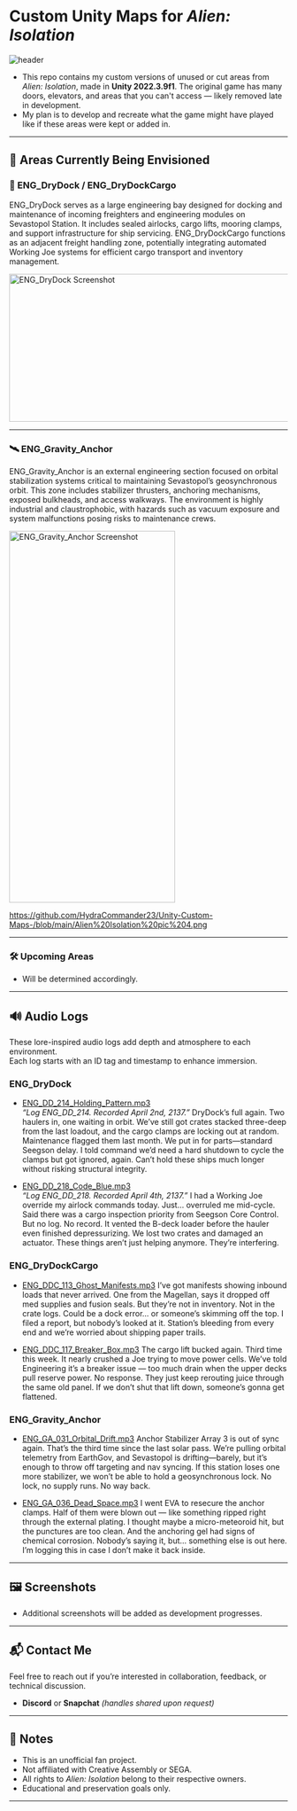 # Custom Unity Maps for *Alien: Isolation*

![header](https://github.com/user-attachments/assets/9a797edf-8836-4f99-b4a4-1fd938bd1aa3)

- This repo contains my custom versions of unused or cut areas from *Alien: Isolation*, made in **Unity 2022.3.9f1**. The original game has many doors, elevators, and areas that you can't access — likely removed late in development.  
- My plan is to develop and recreate what the game might have played like if these areas were kept or added in.

---

## 📂 Areas Currently Being Envisioned
### 🔧 ENG_DryDock / ENG_DryDockCargo  
ENG_DryDock serves as a large engineering bay designed for docking and maintenance of incoming freighters and engineering modules on Sevastopol Station. It includes sealed airlocks, cargo lifts, mooring clamps, and support infrastructure for ship servicing. ENG_DryDockCargo functions as an adjacent freight handling zone, potentially integrating automated Working Joe systems for efficient cargo transport and inventory management.

<img width="641" height="267" alt="ENG_DryDock Screenshot" src="https://github.com/user-attachments/assets/a6c1a597-7a62-4f0c-a639-ee08b33f7b8f" /> 

---
### 🛰️ ENG_Gravity_Anchor  
ENG_Gravity_Anchor is an external engineering section focused on orbital stabilization systems critical to maintaining Sevastopol’s geosynchronous orbit. This zone includes stabilizer thrusters, anchoring mechanisms, exposed bulkheads, and access walkways. The environment is highly industrial and claustrophobic, with hazards such as vacuum exposure and system malfunctions posing risks to maintenance crews.

<img width="300" height="671" alt="ENG_Gravity_Anchor Screenshot" src="https://github.com/user-attachments/assets/652ea5d9-a1c1-4c4e-8947-3acfbc5beb9b" /> 

https://github.com/HydraCommander23/Unity-Custom-Maps-/blob/main/Alien%20Isolation%20pic%204.png


---
### 🛠️ Upcoming Areas  
- Will be determined accordingly.
---

## 🔊 Audio Logs
These lore-inspired audio logs add depth and atmosphere to each environment.  
Each log starts with an ID tag and timestamp to enhance immersion.

### ENG_DryDock  
- [ENG_DD_214_Holding_Pattern.mp3](./audio/ENG_DD_214_Holding_Pattern.mp3)  
  *“Log ENG_DD_214. Recorded April 2nd, 2137.”*
  DryDock’s full again. Two haulers in, one waiting in orbit. We’ve still got crates stacked three-deep from the last loadout, 
and the cargo clamps are locking out at random. Maintenance flagged them last month. We put in for parts—standard Seegson delay. 
I told command we’d need a hard shutdown to cycle the clamps but got ignored, again. Can’t hold these ships much longer without 
risking structural integrity.

- [ENG_DD_218_Code_Blue.mp3](./audio/ENG_DD_218_Code_Blue.mp3)  
  *“Log ENG_DD_218. Recorded April 4th, 2137.”*
  I had a Working Joe override my airlock commands today. Just… overruled me mid-cycle. Said there was a cargo inspection priority 
from Seegson Core Control. But no log. No record. It vented the B-deck loader before the hauler even finished depressurizing. 
We lost two crates and damaged an actuator. These things aren’t just helping anymore. They’re interfering.
  
### ENG_DryDockCargo  
- [ENG_DDC_113_Ghost_Manifests.mp3](./audio/ENG_DDC_113_Ghost_Manifests.mp3)
  I’ve got manifests showing inbound loads that never arrived. One from the Magellan, says it dropped off med supplies and fusion seals. 
But they’re not in inventory. Not in the crate logs. Could be a dock error… or someone’s skimming off the top. I filed a report, 
but nobody’s looked at it. Station’s bleeding from every end and we’re worried about shipping paper trails.
 
- [ENG_DDC_117_Breaker_Box.mp3](./audio/ENG_DDC_117_Breaker_Box.mp3)
The cargo lift bucked again. Third time this week. It nearly crushed a Joe trying to move power cells. We’ve told Engineering it’s a breaker issue — 
too much drain when the upper decks pull reserve power. No response. They just keep rerouting juice through the same old panel. 
If we don’t shut that lift down, someone’s gonna get flattened.

### ENG_Gravity_Anchor  
- [ENG_GA_031_Orbital_Drift.mp3](./audio/ENG_GA_031_Orbital_Drift.mp3)
Anchor Stabilizer Array 3 is out of sync again. That’s the third time since the last solar pass. We’re pulling orbital telemetry from EarthGov, 
and Sevastopol is drifting—barely, but it’s enough to throw off targeting and nav syncing. If this station loses one more stabilizer, 
we won’t be able to hold a geosynchronous lock. No lock, no supply runs. No way back.

- [ENG_GA_036_Dead_Space.mp3](./audio/ENG_GA_036_Dead_Space.mp3)
I went EVA to resecure the anchor clamps. Half of them were blown out — like something ripped right through the external plating. 
I thought maybe a micro-meteoroid hit, but the punctures are too clean. And the anchoring gel had signs of chemical corrosion. 
Nobody’s saying it, but... something else is out here. I’m logging this in case I don’t make it back inside.

---
## 🖼️ Screenshots
- Additional screenshots will be added as development progresses.
---

## 📬 Contact Me
Feel free to reach out if you’re interested in collaboration, feedback, or technical discussion.
- **Discord** or **Snapchat** *(handles shared upon request)*

---
## 🚧 Notes

- This is an unofficial fan project.  
- Not affiliated with Creative Assembly or SEGA.  
- All rights to *Alien: Isolation* belong to their respective owners.  
- Educational and preservation goals only.
---

